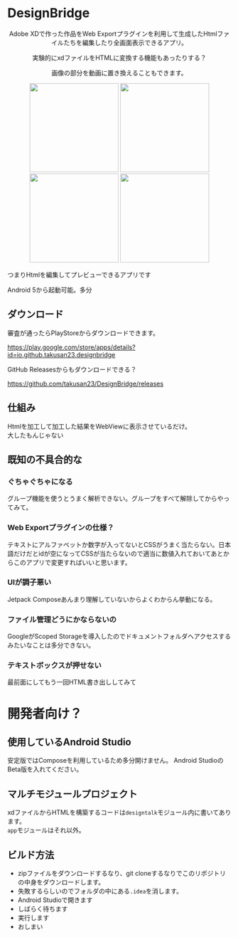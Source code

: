 # DesignBridge

<p align="center">
Adobe XDで作った作品をWeb Exportプラグインを利用して生成したHtmlファイルたちを編集したり全画面表示できるアプリ。
</p>

<p align="center">
実験的にxdファイルをHTMLに変換する機能もあったりする？
</p>

<p align="center">
画像の部分を動画に置き換えることもできます。
</p>

<p align="center">
<img src="https://imgur.com/nSgeFMj.png" width="200">
<img src="https://imgur.com/G5tIY6c.png" width="200">
<img src="https://imgur.com/GaaSSZd.png" width="200">
<img src="https://imgur.com/3xG0pCg.png" width="200">
</p>

つまりHtmlを編集してプレビューできるアプリです

Android 5から起動可能。多分

## ダウンロード
審査が通ったらPlayStoreからダウンロードできます。

https://play.google.com/store/apps/details?id=io.github.takusan23.designbridge

GitHub Releasesからもダウンロードできる？

https://github.com/takusan23/DesignBridge/releases

## 仕組み
Htmlを加工して加工した結果をWebViewに表示させているだけ。  
大したもんじゃない

## 既知の不具合的な

### ぐちゃぐちゃになる
グループ機能を使うとうまく解析できない。グループをすべて解除してからやってみて。

### Web Exportプラグインの仕様？
テキストにアルファベットか数字が入ってないとCSSがうまく当たらない。日本語だけだとidが空になってCSSが当たらないので適当に数値入れておいてあとからこのアプリで変更すればいいと思います。

### UIが調子悪い
Jetpack Composeあんまり理解していないからよくわからん挙動になる。

### ファイル管理どうにかならないの
GoogleがScoped Storageを導入したのでドキュメントフォルダへアクセスするみたいなことは多分できない。

### テキストボックスが押せない
最前面にしてもう一回HTML書き出ししてみて

# 開発者向け？

## 使用しているAndroid Studio
安定版ではComposeを利用しているため多分開けません。
Android StudioのBeta版を入れてください。

## マルチモジュールプロジェクト
xdファイルからHTMLを構築するコードは`designtalk`モジュール内に書いてあります。  
`app`モジュールはそれ以外。  

## ビルド方法
- zipファイルをダウンロードするなり、git cloneするなりでこのリポジトリの中身をダウンロードします。
- 失敗するらしいのでフォルダの中にある`.idea`を消します。
- Android Studioで開きます
- しばらく待ちます
- 実行します
- おしまい

